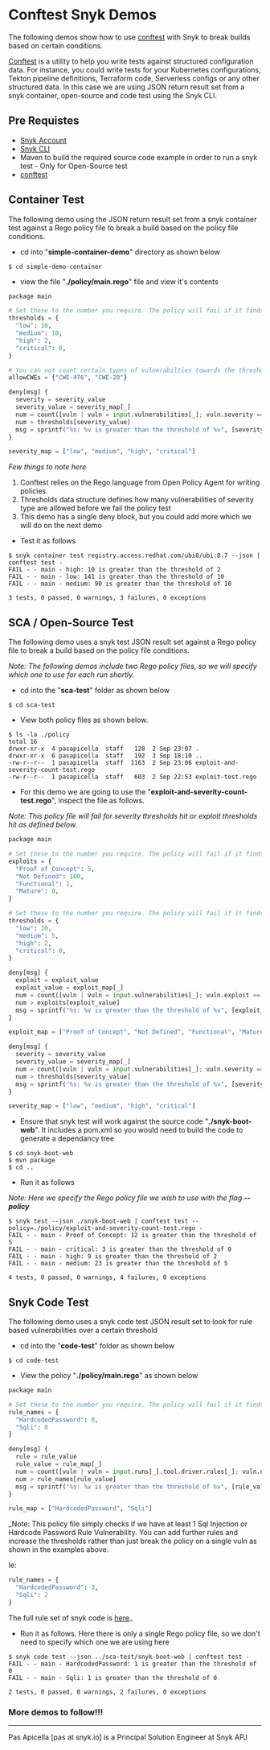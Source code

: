 # Conftest Snyk Demos

The following demos show how to use [conftest](https://www.conftest.dev/) with Snyk to break builds based on certain conditions.

[Conftest](https://www.conftest.dev/) is a utility to help you write tests against structured configuration data. For instance, you could write tests for your Kubernetes configurations, Tekton pipeline definitions, Terraform code, Serverless configs or any other structured data. In this case we are using JSON return result set from a snyk container, open-source and code test using the Snyk CLI.

## Pre Requistes

* [Snyk Account](https://app.snyk.io)
* [Snyk CLI](https://docs.snyk.io/snyk-cli/install-or-update-the-snyk-cli) 
* Maven to build the required source code example in order to run a snyk test - Only for Open-Source test
* [conftest](https://www.conftest.dev/)

## Container Test

The following demo using the JSON return result set from a snyk container test against a Rego policy file to break a build based on the policy file conditions.

- cd into "**simple-container-demo**" directory as shown below

```shell
$ cd simple-demo-container
```

- view the file "**./policy/main.rego**" file and view it's contents

```python
package main

# Set these to the number you require. The policy will fail if it finds more vulnerabilities for the given severity
thresholds = {
  "low": 10,
  "medium": 10,
  "high": 2,
  "critical": 0,
}

# You can not count certain types of vulnerabilties towards the thresholds
allowCWEs = {"CWE-476", "CWE-20"}

deny[msg] {
  severity = severity_value
  severity_value = severity_map[_]
  num = count([vuln | vuln = input.vulnerabilities[_]; vuln.severity == severity_value])
  num > thresholds[severity_value]
  msg = sprintf("%s: %v is greater than the threshold of %v", [severity_value, num, thresholds[severity_value]])
}

severity_map = ["low", "medium", "high", "critical"]
```

_Few things to note here_

1. Conftest relies on the Rego language from Open Policy Agent for writing policies.
2. Thresholds data structure defines how many vulnerabilities of severity type are allowed before we fail the policy test
3. This demo has a single deny block, but you could add more which we will do on the next demo

- Test it as follows

```shell
$ snyk container test registry.access.redhat.com/ubi8/ubi:8.7 --json | conftest test -
FAIL - - main - high: 10 is greater than the threshold of 2
FAIL - - main - low: 141 is greater than the threshold of 10
FAIL - - main - medium: 90 is greater than the threshold of 10

3 tests, 0 passed, 0 warnings, 3 failures, 0 exceptions
```

## SCA / Open-Source Test

The following demo uses a snyk test JSON result set against a Rego policy file to break a build based on the policy file conditions.

_Note: The following demos include two Rego policy files, so we will specify which one to use for each run shortly._

- cd into the "**sca-test**" folder as shown below

```shell
$ cd sca-test
```

- View both policy files as shown below. 

```shell
$ ls -la ./policy
total 16
drwxr-xr-x  4 pasapicella  staff   128  2 Sep 23:07 .
drwxr-xr-x  6 pasapicella  staff   192  3 Sep 18:10 ..
-rw-r--r--  1 pasapicella  staff  1163  2 Sep 23:06 exploit-and-severity-count-test.rego
-rw-r--r--  1 pasapicella  staff   603  2 Sep 22:53 exploit-test.rego
```

- For this demo we are going to use the "**exploit-and-severity-count-test.rego**", inspect the file as follows.

_Note: This policy file will fail for severity thresholds hit or exploit thresholds hit as defined below._

```python
package main

# Set these to the number you require. The policy will fail if it finds more vulnerabilities for the given exploit
exploits = {
  "Proof of Concept": 5,
  "Not Defined": 100,
  "Functional": 1,
  "Mature": 0,
}

# Set these to the number you require. The policy will fail if it finds more vulnerabilities for the given severity
thresholds = {
  "low": 10,
  "medium": 5,
  "high": 2,
  "critical": 0,
}

deny[msg] {
  exploit = exploit_value
  exploit_value = exploit_map[_]
  num = count([vuln | vuln = input.vulnerabilities[_]; vuln.exploit == exploit_value])
  num > exploits[exploit_value]
  msg = sprintf("%s: %v is greater than the threshold of %v", [exploit_value, num, exploits[exploit_value]])
}

exploit_map = ["Proof of Concept", "Not Defined", "Functional", "Mature"]

deny[msg] {
  severity = severity_value
  severity_value = severity_map[_]
  num = count([vuln | vuln = input.vulnerabilities[_]; vuln.severity == severity_value])
  num > thresholds[severity_value]
  msg = sprintf("%s: %v is greater than the threshold of %v", [severity_value, num, thresholds[severity_value]])
}

severity_map = ["low", "medium", "high", "critical"]
```

- Ensure that snyk test will work against the source code "**./snyk-boot-web**". It includes a pom.xml so you would need to build the code to generate a dependancy tree 

```shell
$ cd snyk-boot-web
$ mvn package 
$ cd ..
```

- Run it as follows

_Note: Here we specify the Rego policy file we wish to use with the flag **--policy**_

```shell
$ snyk test --json ./snyk-boot-web | conftest test --policy=./policy/exploit-and-severity-count-test.rego -
FAIL - - main - Proof of Concept: 12 is greater than the threshold of 5
FAIL - - main - critical: 3 is greater than the threshold of 0
FAIL - - main - high: 9 is greater than the threshold of 2
FAIL - - main - medium: 23 is greater than the threshold of 5

4 tests, 0 passed, 0 warnings, 4 failures, 0 exceptions
```

## Snyk Code Test

The following demo uses a snyk code test JSON result set to look for rule based vulnerabilities over a certain threshold

- cd into the "**code-test**" folder as shown below

```shell
$ cd code-test
```

- View the policy "**./policy/main.rego**" as shown below

```python
package main

# Set these to the number you require. The policy will fail if it finds a single vulverability defined as either of the following
rule_names = {
  "HardcodedPassword": 0,
  "Sqli": 0
}

deny[msg] {
  rule = rule_value
  rule_value = rule_map[_]
  num = count([vuln | vuln = input.runs[_].tool.driver.rules[_]; vuln.name == rule_value])
  num > rule_names[rule_value]
  msg = sprintf("%s: %v is greater than the threshold of %v", [rule_value, num, rule_names[rule_value]])
}

rule_map = ["HardcodedPassword", "Sqli"]
```

_Note: This policy file simply checks if we have at least 1 Sql Injection or Hardcode Password Rule Vulnerability. You can add further rules and increase the thresholds rather than just break the policy on a single vuln as shown in the examples above.

Ie:

```python
rule_names = {
  "HardcodedPassword": 3,
  "Sqli": 2
}
```

The full rule set of snyk code is [here](https://docs.snyk.io/scan-applications/snyk-code/security-rules-used-by-snyk-code)_

- Run it as follows. Here there is only a single Rego policy file, so we don't need to specify which one we are using here

```shell
$ snyk code test --json ../sca-test/snyk-boot-web | conftest test -
FAIL - - main - HardcodedPassword: 1 is greater than the threshold of 0
FAIL - - main - Sqli: 1 is greater than the threshold of 0

2 tests, 0 passed, 0 warnings, 2 failures, 0 exceptions
```

### More demos to follow!!!

<hr />
Pas Apicella [pas at snyk.io] is a Principal Solution Engineer at Snyk APJ 
